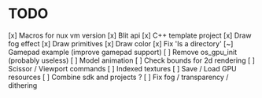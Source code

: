 # TODO

[x] Macros for nux vm version
[x] Blit api
[x] C++ template project
[x] Draw fog effect
[x] Draw primitives
[x] Draw color
[x] Fix 'Is a directory'
[~] Gamepad example (improve gamepad support)
[ ] Remove os_gpu_init (probably useless)
[ ] Model animation
[ ] Check bounds for 2d rendering
[ ] Scissor / Viewport commands
[ ] Indexed textures
[ ] Save / Load GPU resources
[ ] Combine sdk and projects ?
[ ] Fix fog / transparency / dithering
